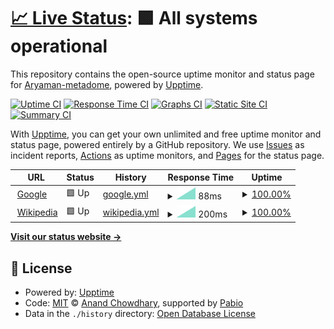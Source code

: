 # [📈 Live Status](https://Aryaman-metadome.github.io/vsa-ai): <!--live status--> **🟩 All systems operational**

This repository contains the open-source uptime monitor and status page for [Aryaman-metadome](https://Aryaman-metadome.github.io/vsa-ai), powered by [Upptime](https://github.com/upptime/upptime).

[![Uptime CI](https://github.com/Aryaman-metadome/vsa-ai/workflows/Uptime%20CI/badge.svg)](https://github.com/Aryaman-metadome/vsa-ai/actions?query=workflow%3A%22Uptime+CI%22)
[![Response Time CI](https://github.com/Aryaman-metadome/vsa-ai/workflows/Response%20Time%20CI/badge.svg)](https://github.com/Aryaman-metadome/vsa-ai/actions?query=workflow%3A%22Response+Time+CI%22)
[![Graphs CI](https://github.com/Aryaman-metadome/vsa-ai/workflows/Graphs%20CI/badge.svg)](https://github.com/Aryaman-metadome/vsa-ai/actions?query=workflow%3A%22Graphs+CI%22)
[![Static Site CI](https://github.com/Aryaman-metadome/vsa-ai/workflows/Static%20Site%20CI/badge.svg)](https://github.com/Aryaman-metadome/vsa-ai/actions?query=workflow%3A%22Static+Site+CI%22)
[![Summary CI](https://github.com/Aryaman-metadome/vsa-ai/workflows/Summary%20CI/badge.svg)](https://github.com/Aryaman-metadome/vsa-ai/actions?query=workflow%3A%22Summary+CI%22)

With [Upptime](https://upptime.js.org), you can get your own unlimited and free uptime monitor and status page, powered entirely by a GitHub repository. We use [Issues](https://github.com/Aryaman-metadome/vsa-ai/issues) as incident reports, [Actions](https://github.com/Aryaman-metadome/vsa-ai/actions) as uptime monitors, and [Pages](https://Aryaman-metadome.github.io/vsa-ai) for the status page.

<!--start: status pages-->
<!-- This summary is generated by Upptime (https://github.com/upptime/upptime) -->
<!-- Do not edit this manually, your changes will be overwritten -->
<!-- prettier-ignore -->
| URL | Status | History | Response Time | Uptime |
| --- | ------ | ------- | ------------- | ------ |
| <img alt="" src="https://icons.duckduckgo.com/ip3/www.google.com.ico" height="13"> [Google](https://www.google.com) | 🟩 Up | [google.yml](https://github.com/Aryaman-metadome/vsa-ai/commits/HEAD/history/google.yml) | <details><summary><img alt="Response time graph" src="./graphs/google/response-time-week.png" height="20"> 88ms</summary><br><a href="https://Aryaman-metadome.github.io/vsa-ai/history/google"><img alt="Response time 88" src="https://img.shields.io/endpoint?url=https%3A%2F%2Fraw.githubusercontent.com%2FAryaman-metadome%2Fvsa-ai%2FHEAD%2Fapi%2Fgoogle%2Fresponse-time.json"></a><br><a href="https://Aryaman-metadome.github.io/vsa-ai/history/google"><img alt="24-hour response time 88" src="https://img.shields.io/endpoint?url=https%3A%2F%2Fraw.githubusercontent.com%2FAryaman-metadome%2Fvsa-ai%2FHEAD%2Fapi%2Fgoogle%2Fresponse-time-day.json"></a><br><a href="https://Aryaman-metadome.github.io/vsa-ai/history/google"><img alt="7-day response time 88" src="https://img.shields.io/endpoint?url=https%3A%2F%2Fraw.githubusercontent.com%2FAryaman-metadome%2Fvsa-ai%2FHEAD%2Fapi%2Fgoogle%2Fresponse-time-week.json"></a><br><a href="https://Aryaman-metadome.github.io/vsa-ai/history/google"><img alt="30-day response time 88" src="https://img.shields.io/endpoint?url=https%3A%2F%2Fraw.githubusercontent.com%2FAryaman-metadome%2Fvsa-ai%2FHEAD%2Fapi%2Fgoogle%2Fresponse-time-month.json"></a><br><a href="https://Aryaman-metadome.github.io/vsa-ai/history/google"><img alt="1-year response time 88" src="https://img.shields.io/endpoint?url=https%3A%2F%2Fraw.githubusercontent.com%2FAryaman-metadome%2Fvsa-ai%2FHEAD%2Fapi%2Fgoogle%2Fresponse-time-year.json"></a></details> | <details><summary><a href="https://Aryaman-metadome.github.io/vsa-ai/history/google">100.00%</a></summary><a href="https://Aryaman-metadome.github.io/vsa-ai/history/google"><img alt="All-time uptime 100.00%" src="https://img.shields.io/endpoint?url=https%3A%2F%2Fraw.githubusercontent.com%2FAryaman-metadome%2Fvsa-ai%2FHEAD%2Fapi%2Fgoogle%2Fuptime.json"></a><br><a href="https://Aryaman-metadome.github.io/vsa-ai/history/google"><img alt="24-hour uptime 100.00%" src="https://img.shields.io/endpoint?url=https%3A%2F%2Fraw.githubusercontent.com%2FAryaman-metadome%2Fvsa-ai%2FHEAD%2Fapi%2Fgoogle%2Fuptime-day.json"></a><br><a href="https://Aryaman-metadome.github.io/vsa-ai/history/google"><img alt="7-day uptime 100.00%" src="https://img.shields.io/endpoint?url=https%3A%2F%2Fraw.githubusercontent.com%2FAryaman-metadome%2Fvsa-ai%2FHEAD%2Fapi%2Fgoogle%2Fuptime-week.json"></a><br><a href="https://Aryaman-metadome.github.io/vsa-ai/history/google"><img alt="30-day uptime 100.00%" src="https://img.shields.io/endpoint?url=https%3A%2F%2Fraw.githubusercontent.com%2FAryaman-metadome%2Fvsa-ai%2FHEAD%2Fapi%2Fgoogle%2Fuptime-month.json"></a><br><a href="https://Aryaman-metadome.github.io/vsa-ai/history/google"><img alt="1-year uptime 100.00%" src="https://img.shields.io/endpoint?url=https%3A%2F%2Fraw.githubusercontent.com%2FAryaman-metadome%2Fvsa-ai%2FHEAD%2Fapi%2Fgoogle%2Fuptime-year.json"></a></details>
| <img alt="" src="https://icons.duckduckgo.com/ip3/en.wikipedia.org.ico" height="13"> [Wikipedia](https://en.wikipedia.org) | 🟩 Up | [wikipedia.yml](https://github.com/Aryaman-metadome/vsa-ai/commits/HEAD/history/wikipedia.yml) | <details><summary><img alt="Response time graph" src="./graphs/wikipedia/response-time-week.png" height="20"> 200ms</summary><br><a href="https://Aryaman-metadome.github.io/vsa-ai/history/wikipedia"><img alt="Response time 200" src="https://img.shields.io/endpoint?url=https%3A%2F%2Fraw.githubusercontent.com%2FAryaman-metadome%2Fvsa-ai%2FHEAD%2Fapi%2Fwikipedia%2Fresponse-time.json"></a><br><a href="https://Aryaman-metadome.github.io/vsa-ai/history/wikipedia"><img alt="24-hour response time 200" src="https://img.shields.io/endpoint?url=https%3A%2F%2Fraw.githubusercontent.com%2FAryaman-metadome%2Fvsa-ai%2FHEAD%2Fapi%2Fwikipedia%2Fresponse-time-day.json"></a><br><a href="https://Aryaman-metadome.github.io/vsa-ai/history/wikipedia"><img alt="7-day response time 200" src="https://img.shields.io/endpoint?url=https%3A%2F%2Fraw.githubusercontent.com%2FAryaman-metadome%2Fvsa-ai%2FHEAD%2Fapi%2Fwikipedia%2Fresponse-time-week.json"></a><br><a href="https://Aryaman-metadome.github.io/vsa-ai/history/wikipedia"><img alt="30-day response time 200" src="https://img.shields.io/endpoint?url=https%3A%2F%2Fraw.githubusercontent.com%2FAryaman-metadome%2Fvsa-ai%2FHEAD%2Fapi%2Fwikipedia%2Fresponse-time-month.json"></a><br><a href="https://Aryaman-metadome.github.io/vsa-ai/history/wikipedia"><img alt="1-year response time 200" src="https://img.shields.io/endpoint?url=https%3A%2F%2Fraw.githubusercontent.com%2FAryaman-metadome%2Fvsa-ai%2FHEAD%2Fapi%2Fwikipedia%2Fresponse-time-year.json"></a></details> | <details><summary><a href="https://Aryaman-metadome.github.io/vsa-ai/history/wikipedia">100.00%</a></summary><a href="https://Aryaman-metadome.github.io/vsa-ai/history/wikipedia"><img alt="All-time uptime 100.00%" src="https://img.shields.io/endpoint?url=https%3A%2F%2Fraw.githubusercontent.com%2FAryaman-metadome%2Fvsa-ai%2FHEAD%2Fapi%2Fwikipedia%2Fuptime.json"></a><br><a href="https://Aryaman-metadome.github.io/vsa-ai/history/wikipedia"><img alt="24-hour uptime 100.00%" src="https://img.shields.io/endpoint?url=https%3A%2F%2Fraw.githubusercontent.com%2FAryaman-metadome%2Fvsa-ai%2FHEAD%2Fapi%2Fwikipedia%2Fuptime-day.json"></a><br><a href="https://Aryaman-metadome.github.io/vsa-ai/history/wikipedia"><img alt="7-day uptime 100.00%" src="https://img.shields.io/endpoint?url=https%3A%2F%2Fraw.githubusercontent.com%2FAryaman-metadome%2Fvsa-ai%2FHEAD%2Fapi%2Fwikipedia%2Fuptime-week.json"></a><br><a href="https://Aryaman-metadome.github.io/vsa-ai/history/wikipedia"><img alt="30-day uptime 100.00%" src="https://img.shields.io/endpoint?url=https%3A%2F%2Fraw.githubusercontent.com%2FAryaman-metadome%2Fvsa-ai%2FHEAD%2Fapi%2Fwikipedia%2Fuptime-month.json"></a><br><a href="https://Aryaman-metadome.github.io/vsa-ai/history/wikipedia"><img alt="1-year uptime 100.00%" src="https://img.shields.io/endpoint?url=https%3A%2F%2Fraw.githubusercontent.com%2FAryaman-metadome%2Fvsa-ai%2FHEAD%2Fapi%2Fwikipedia%2Fuptime-year.json"></a></details>

<!--end: status pages-->

[**Visit our status website →**](https://Aryaman-metadome.github.io/vsa-ai)

## 📄 License

- Powered by: [Upptime](https://github.com/upptime/upptime)
- Code: [MIT](./LICENSE) © [Anand Chowdhary](https://anandchowdhary.com), supported by [Pabio](https://pabio.com)
- Data in the `./history` directory: [Open Database License](https://opendatacommons.org/licenses/odbl/1-0/)
